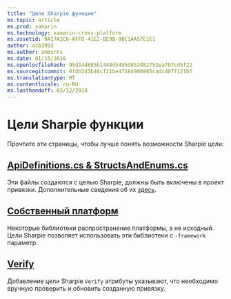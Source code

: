 ```yaml
---
title: "Цели Sharpie функции"
ms.topic: article
ms.prod: xamarin
ms.technology: xamarin-cross-platform
ms.assetid: 9A17A2C6-AFFD-41E2-BE9B-9BC1AA57E1E1
author: asb3993
ms.author: amburns
ms.date: 01/15/2016
ms.openlocfilehash: 99d14d885b1448d5495d852d82752ea707cd5f22
ms.sourcegitcommit: 0fdb243b46cf21be47584900805cadcd077121bf
ms.translationtype: MT
ms.contentlocale: ru-RU
ms.lasthandoff: 03/12/2018
---
```

# <a name="objective-sharpie-features"></a>Цели Sharpie функции

Прочтите эти страницы, чтобы лучше понять возможности Sharpie цели:

## <a name="apidefinitionscs--structsandenumscsapidefinitions-structsandenumsmd"></a>[**ApiDefinitions.cs & StructsAndEnums.cs**](apidefinitions-structsandenums.md)

Эти файлы создаются с целью Sharpie, должны быть включены в проект привязки. Дополнительные сведения об их [здесь](apidefinitions-structsandenums.md).

## <a name="native-frameworksnative-frameworksmd"></a>[**Собственный платформ**](native-frameworks.md)

Некоторые библиотеки распространение платформы, а не исходный.
Цели Sharpie позволяет использовать эти библиотеки с `-framework` параметр.

## <a name="verifyverifymd"></a>[**Verify**](verify.md)

Добавление цели Sharpie `Verify` атрибуты указывают, что необходимо вручную проверить и обновить созданную привязку. 

